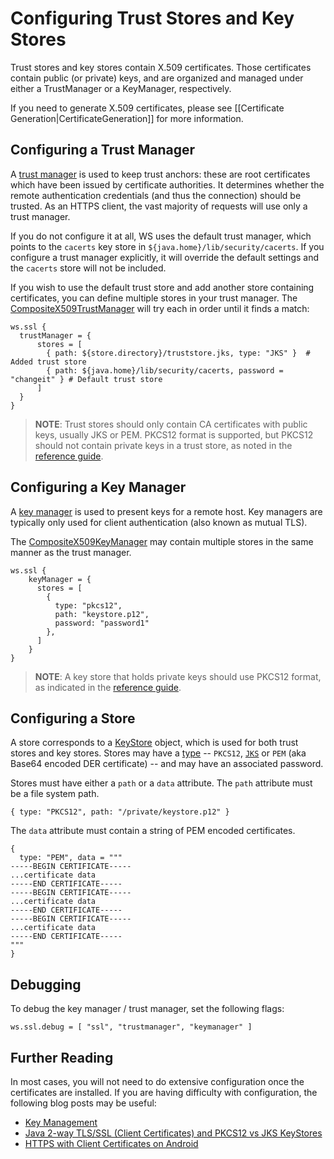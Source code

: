 <!--- Copyright (C) 2009-2015 Typesafe Inc. <http://www.typesafe.com> -->
# Configuring Trust Stores and Key Stores

Trust stores and key stores contain X.509 certificates.  Those certificates contain public (or private) keys, and are organized and managed under either a TrustManager or a KeyManager, respectively.

If you need to generate X.509 certificates, please see [[Certificate Generation|CertificateGeneration]] for more information.

## Configuring a Trust Manager

A [trust manager](http://docs.oracle.com/javase/7/docs/technotes/guides/security/jsse/JSSERefGuide.html#TrustManager) is used to keep trust anchors: these are root certificates which have been issued by certificate authorities.   It determines whether the remote authentication credentials (and thus the connection) should be trusted.  As an HTTPS client, the vast majority of requests will use only a trust manager.  

If you do not configure it at all, WS uses the default trust manager, which points to the `cacerts` key store in `${java.home}/lib/security/cacerts`.  If you configure a trust manager explicitly, it will override the default settings and the `cacerts` store will not be included.

If you wish to use the default trust store and add another store containing certificates, you can define multiple stores in your trust manager.  The [CompositeX509TrustManager](api/scala/index.html#play.api.libs.ws.ssl.CompositeX509TrustManager) will try each in order until it finds a match:

```
ws.ssl {
  trustManager = {
      stores = [
        { path: ${store.directory}/truststore.jks, type: "JKS" }  # Added trust store
        { path: ${java.home}/lib/security/cacerts, password = "changeit" } # Default trust store
      ]
  }
}
```


> **NOTE**: Trust stores should only contain CA certificates with public keys, usually JKS or PEM.  PKCS12 format is supported, but PKCS12 should not contain private keys in a trust store, as noted in the [reference guide](http://docs.oracle.com/javase/7/docs/technotes/guides/security/jsse/JSSERefGuide.html#SunJSSE).

## Configuring a Key Manager

A [key manager](http://docs.oracle.com/javase/7/docs/technotes/guides/security/jsse/JSSERefGuide.html#KeyManager) is used to present keys for a remote host.  Key managers are typically only used for client authentication (also known as mutual TLS).

The [CompositeX509KeyManager](api/scala/index.html#play.api.libs.ws.ssl.CompositeX509KeyManager) may contain multiple stores in the same manner as the trust manager.

```
ws.ssl {
    keyManager = {
      stores = [
        {
          type: "pkcs12",
          path: "keystore.p12",
          password: "password1"
        },
      ]
    }
}
```

> **NOTE**: A key store that holds private keys should use PKCS12 format, as indicated in the [reference guide](http://docs.oracle.com/javase/7/docs/technotes/guides/security/jsse/JSSERefGuide.html#SunJSSE).

## Configuring a Store

A store corresponds to a [KeyStore](http://docs.oracle.com/javase/7/docs/api/java/security/KeyStore.html) object, which is used for both trust stores and key stores.  Stores may have a [type](http://docs.oracle.com/javase/7/docs/technotes/guides/security/StandardNames.html#KeyStore) -- `PKCS12`, [`JKS`](http://docs.oracle.com/javase/7/docs/technotes/guides/security/crypto/CryptoSpec.html#KeystoreImplementation) or `PEM` (aka Base64 encoded DER certificate) -- and may have an associated password.

Stores must have either a `path` or a `data` attribute.  The `path` attribute must be a file system path.

```
{ type: "PKCS12", path: "/private/keystore.p12" }
```

The `data` attribute must contain a string of PEM encoded certificates.

```
{
  type: "PEM", data = """
-----BEGIN CERTIFICATE-----
...certificate data
-----END CERTIFICATE-----
-----BEGIN CERTIFICATE-----
...certificate data
-----END CERTIFICATE-----
-----BEGIN CERTIFICATE-----
...certificate data
-----END CERTIFICATE-----
"""
}
```

## Debugging

To debug the key manager / trust manager, set the following flags:

```
ws.ssl.debug = [ "ssl", "trustmanager", "keymanager" ]
```

## Further Reading

In most cases, you will not need to do extensive configuration once the certificates are installed.  If you are having difficulty with configuration, the following blog posts may be useful:

* [Key Management](http://docs.oracle.com/javase/7/docs/technotes/guides/security/crypto/CryptoSpec.html#KeyManagement)
* [Java 2-way TLS/SSL (Client Certificates) and PKCS12 vs JKS KeyStores](http://blog.palominolabs.com/2011/10/18/java-2-way-tlsssl-client-certificates-and-pkcs12-vs-jks-keystores/)
* [HTTPS with Client Certificates on Android](http://chariotsolutions.com/blog/post/https-with-client-certificates-on/)
